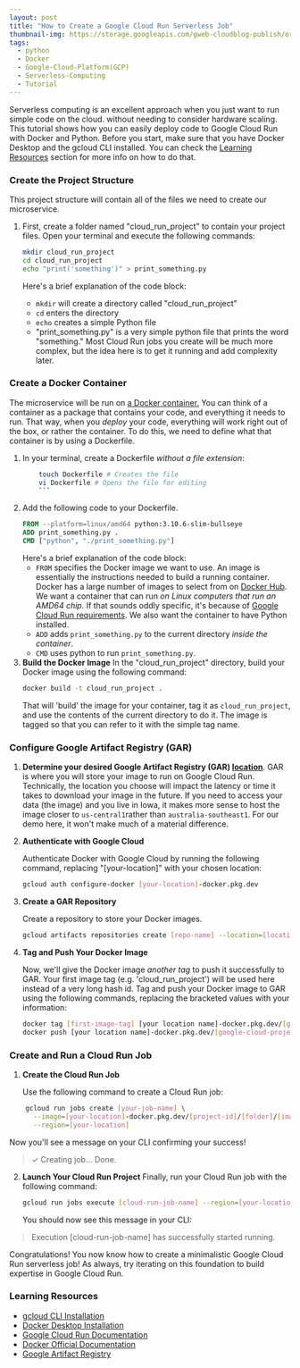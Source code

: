 ```yaml
---
layout: post
title: "How to Create a Google Cloud Run Serverless Job"
thumbnail-img: https://storage.googleapis.com/gweb-cloudblog-publish/original_images/Cloud_Run.jpg
tags:
  - python
  - Docker
  - Google-Cloud-Platform(GCP)
  - Serverless-Computing
  - Tutorial
---
```

Serverless computing is an excellent approach when you just want to run simple code on the cloud. without needing to consider hardware scaling. This tutorial shows how you can easily deploy code to Google Cloud Run with Docker and Python. Before you start, make sure that you have Docker Desktop and the gcloud CLI installed. You can check the [Learning Resources](#learning-resources) section for more info on how to do that.

### **Create the Project Structure**
   This project structure will contain all of the files we need to create our microservice.

1. First, create a folder named "cloud_run_project" to contain your project files. Open your terminal and execute the following commands:

    ```bash
    mkdir cloud_run_project
    cd cloud_run_project
    echo "print('something')" > print_something.py
    ```
	Here's a brief explanation of the code block:
	* `mkdir` will create a directory called "cloud_run_project"
	* `cd` enters the directory
	* `echo` creates a simple Python file
	* "print_something.py" is a very simple python file that prints the word "something." Most Cloud Run jobs you create will be much more complex, but the idea here is to get it running and add complexity later.

### **Create a Docker Container**
The microservice will be run on [a Docker container.](https://www.docker.com/resources/what-container/) You can think of a container as a package that contains your code, and everything it needs to run. That way, when you *deploy* your code, everything will work right out of the box, or rather the container. To do this, we need to define what that container is by using a Dockerfile.
	
1. In your terminal, create a Dockerfile *without a file extension*:
	```bash
	    touch Dockerfile # Creates the file
	    vi Dockerfile # Opens the file for editing
	    ```
2. Add the following code to your Dockerfile.
    ```Dockerfile
    FROM --platform=linux/amd64 python:3.10.6-slim-bullseye
    ADD print_something.py .
    CMD ["python", "./print_something.py"]
    ```
	Here's a brief explanation of the code block:
	 * `FROM` specifies the Docker image we want to use. An image is essentially the instructions needed to build a running container. Docker has a large number of images to select from on [Docker Hub](https://hub.docker.com/). We want a container that can run *on Linux computers that run an AMD64 chip.* If that sounds oddly specific, it's because of [Google Cloud Run requirements](https://cloud.google.com/run/docs/container-contract#languages). We also want the container to have Python installed.
	* `ADD` adds `print_something.py` to the current directory *inside the container*.
	* `CMD` uses python to run `print_something.py`.
3. **Build the Docker Image**
    In the "cloud_run_project" directory, build your Docker image using the following command:
    ```bash
    docker build -t cloud_run_project .
    ```
	That will 'build' the image for your container, tag it as `cloud_run_project`, and use the contents of the current directory to do it. The image is tagged so that you can refer to it with the simple tag name.

### **Configure Google Artifact Registry (GAR)**

1. **Determine your desired Google Artifact Registry (GAR) [location](https://cloud.google.com/artifact-registry/docs/repositories/repo-locations)**.
    GAR is where you will store your image to run on Google Cloud Run. Technically, the location you choose will impact the latency or time it takes to download your image in the future. If you need to access your data (the image) and you live in Iowa, it makes more sense to host the image closer to  `us-central1`rather than `australia-southeast1`. For our demo here, it won't make much of a material difference.
2. **Authenticate with Google Cloud**

    Authenticate Docker with Google Cloud by running the following command, replacing "[your-location]" with your chosen location:

    ```bash
    gcloud auth configure-docker [your-location]-docker.pkg.dev
    ```

3. **Create a GAR Repository**

    Create a repository to store your Docker images. 

    ```bash
    gcloud artifacts repositories create [repo-name] --location=[location-name] --repository-format=docker
    ```

4. **Tag and Push Your Docker Image**

    Now, we'll give the Docker image *another tag* to push it successfully to GAR. Your first image tag (e.g. 'cloud_run_project') will be used here instead of a very long hash id. Tag and push your Docker image to GAR using the following commands, replacing the bracketed values with your information:

    ```bash
    docker tag [first-image-tag] [your location name]-docker.pkg.dev/[google-cloud-project-id]/[your-repo-name]/[first-image-tag]:[your-tag]
    docker push [your location name]-docker.pkg.dev/[google-cloud-project-id]/[your-repo-name]/[first-image-tag]:[your-tag]
    ```

### **Create and Run a Cloud Run Job**

1. **Create the Cloud Run Job** 
   
   Use the following command to create a Cloud Run job:
```bash
    gcloud run jobs create [your-job-name] \
      --image=[your-location]-docker.pkg.dev/[project-id]/[folder]/[image-name]@sha256:[hash-code] \
      --region=[your-location]
```
   Now you'll see a message on your CLI confirming your success! 

   >✓ Creating job... Done.                                              

2. **Launch Your Cloud Run Project**
   Finally, run your Cloud Run job with the following command:

	```bash
	gcloud run jobs execute [cloud-run-job-name] --region=[your-location]
	```

	You should now see this message in your CLI:

> Execution [cloud-run-job-name] has successfully started running.

Congratulations! You now know how to create a minimalistic Google Cloud Run serverless job! As always, try iterating on this foundation to build expertise in Google Cloud Run.

### Learning Resources

- [gcloud CLI Installation](https://cloud.google.com/sdk/docs/install)
- [Docker Desktop Installation](https://www.docker.com/products/docker-desktop/)
- [Google Cloud Run Documentation](https://cloud.google.com/run/docs)
- [Docker Official Documentation](https://docs.docker.com/)
- [Google Artifact Registry](https://cloud.google.com/artifact-registry)
